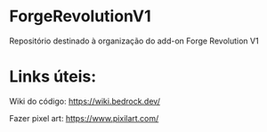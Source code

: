 # ForgeRevolutionV1
Repositório destinado à organização do add-on Forge Revolution V1

# Links úteis:

Wiki do código: https://wiki.bedrock.dev/

Fazer pixel art: https://www.pixilart.com/
